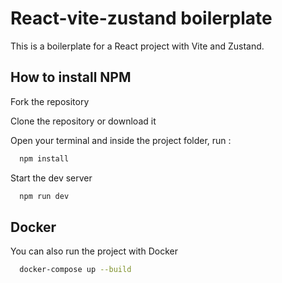 # React-vite-zustand boilerplate

This is a boilerplate for a React project with Vite and Zustand.

## How to install NPM

Fork the repository

Clone the repository or download it

Open your terminal and inside the project folder, run :

```bash
  npm install
```

Start the dev server

```bash
  npm run dev
```

## Docker

You can also run the project with Docker

```bash
  docker-compose up --build
```
